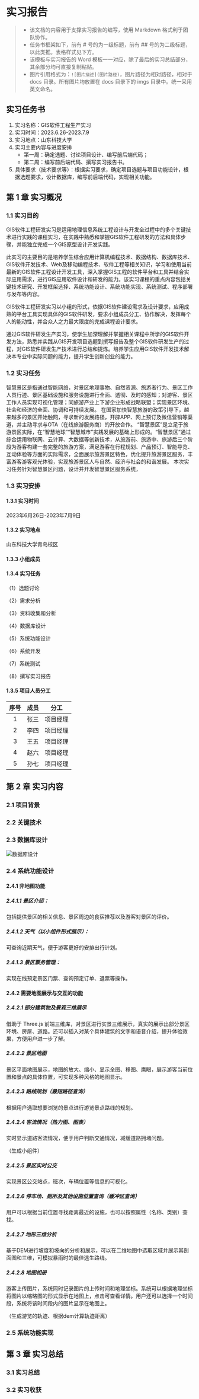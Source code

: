 # 实习报告
> - 该文档的内容用于支撑实习报告的编写，使用 Markdown 格式利于团队协作。
> - 任务书框架如下，前有 # 号的为一级标题，前有 ## 号的为二级标题，以此类推。表格样式见下方。
> - 该模板与实习报告的 Word 模板一一对应，除了最后的实习总结部分，其余部分均可直接复制粘贴。
> - 图片引用格式为：`![图片描述](图片路径)`，图片路径为相对路径，相对于 docs 目录。所有图片均放置在 docs 目录下的 imgs 目录中。统一采用英文命名。

## 实习任务书
1. 实习名称：GIS软件工程生产实习    
2. 实习时间：2023.6.26-2023.7.9      
3. 实习地点：山东科技大学               
4. 实习主要内容与进度安排
   - 第一周：确定选题、讨论项目设计、编写前后端代码；
   - 第二周：编写前后端代码、撰写实习报告书。               
5. 具体要求（技术要求等）：根据实习要求，确定项目选题与项目功能设计，根据选题要求，设计数据库，编写前后端代码，实现相关功能。

## 第 1 章 实习概况

### 1.1 实习目的
GIS软件工程研发实习是运用地理信息系统工程设计与开发全过程中的多个关键技术进行实践的课程实习，在实践中熟悉和掌握GIS软件工程研发的方法和具体步骤，并能独立完成一个GIS原型设计开发实践。

此实习的主要目的是培养学生综合应用计算机编程技术、数据结构、数据库技术、GIS软件开发技术、Web及移动编程技术、软件工程等相关知识，学习和使用当前最新的GIS软件工程设计开发工具，深入掌握GIS工程的软件平台和工具并结合实际应用需求，进行GIS应用软件设计和研发的能力。该实习课程的重点内容包括关键技术研究、开发框架选择、系统功能设计、系统功能实现、系统测试、程序部署与发布等内容。

GIS软件工程研发实习以小组的形式，依据GIS软件建设需求及设计要求，应用成熟的平台工具实现具体的GIS软件研发，要求小组成员分工、协作解决，发挥每个人的能动性，并合众人之力最大限度的完成课程设计要求。

通过GIS软件研发生产实习，使学生加深理解并掌握相关课程中所学的GIS软件开发方法，熟悉并实践从GIS开发项目选题到撰写报告及整个GIS软件研发生产的过程，对GIS软件研发生产技术进行总结和提炼。培养学生应用GIS软件开发技术解决本专业中实际问题的能力，提升学生创新创业的能力。

### 1.2 实习任务
智慧景区是指通过智能网络，对景区地理事物、自然资源、旅游者行为、景区工作人员行迹、景区基础设施和服务设施进行全面、透彻、及时的感知；对游客、景区工作人员实现可视化管理；同旅游产业上下游企业形成战略联盟；实现景区环境、社会和经济的全面、协调和可持续发展。
在国家加快智慧旅游的政策引导下，越来越多的景区开始触网，寻求新的发展路径，开辟APP、网上预订及微信营销等渠道，并主动寻求与OTA（在线旅游服务商）的开放合作。
“智慧景区”是立足于旅游景区实际，在“智慧地球”“智慧城市”实践发展的基础上形成的。“智慧景区”通过综合运用物联网、云计算、大数据等创新技术，从旅游前、旅游中、旅游后三个阶段为游客构建一套完整的旅游方案，满足游客在行程规划、产品预订、智能导览、互动体验等方面的实际需求，全面展示旅游景区特色，优化提升旅游景区服务，丰富游客游客观光体验，实现旅游景区人与自然、经济与社会的和谐发展。
本次实习任务针对智慧景区问题，设计并开发智慧景区服务系统，
### 1.3 实习安排
#### 1.3.1 实习时间
2023年6月26日-2023年7月9日
#### 1.3.2 实习地点
山东科技大学青岛校区
#### 1.3.3 小组成员

#### 1.3.4 实习任务
（1）选题讨论

（2）需求分析

（3）资料收集和分析

（4）数据库设计

（5）系统功能设计

（6）系统开发

（7）系统测试 

（8）撰写实习报告 
#### 1.3.5 项目人员分工
|序号|成员|分工|
|:---:|:---:|:---:|
|1|张三|项目经理|
|2|李四|项目经理|
|3|王五|项目经理|
|4|赵六|项目经理|
|5|孙七|项目经理|

## 第 2 章 实习内容
### 2.1 项目背景
### 2.2 关键技术
### 2.3 数据库设计
![数据库设计](./imgs/ER.JPG)
### 2.4 系统功能设计
#### 2.4.1 非地图功能

##### 2.4.1.1 景区介绍：
包括提供景区的相关信息、景区周边的食宿推荐以及游客对景区的评价。

##### 2.4.1.2 天气（以小组件形式展示）：
可查询近期天气，便于游客更好的安排出行计划。

##### 2.4.1.3 景区票务管理：
实现在线预定景区门票、查询预定订单、退票等操作。
#### 2.4.2 需要地图展示与交互的功能

##### 2.4.2.1 部分建筑物及景观三维展示
借助于 Three.js 前端三维库，对景区进行实景三维展示，真实的展示出部分景区环境、房屋、道路。还可以插入对某个具体建筑的文字和语音介绍，提升体验效果，方便用户进一步了解。
##### 2.4.2.2 景区地图
 景区平面地图展示，地图的放大、缩小、显示全图、移图、鹰眼，展示游客当前位置和景点的具体位置，可实现多种风格的地图显示。
##### 2.4.2.3 路线规划（最短路径查询）
根据用户选取想要浏览的景点进行游览景点路线的规划。
##### 2.4.2.4 客流情况（热力图、图表）
 实时显示道路客流情况，便于用户判断交通情况，减缓道路拥堵问题。
 
 （生成小组件）
##### 2.4.2.5 景区实时公交
实现景区公交站点，班次，车辆位置等信息的可视化。
##### 2.4.2.6 停车场、厕所及其他设施位置查询（缓冲区查询）
用户可以根据当前位置寻找距离最近的设施，也可以按照属性（名称、类别）查找。

##### 2.4.2.7 地形三维分析
基于DEM进行坡度和坡向的分析和展示，可以在二维地图中选取区域并展示其剖面图和三维，可模拟暴雨时的最佳逃生路线。

##### 2.4.2.8 地图相册
游客上传图片，系统同时记录图片的上传时间和地理坐标。系统可以根据地理坐标将图片以缩略图的形式显示在地图上，点击可查看详情。用户还可以选择一个时间段，系统将该时间段内的图片显示在地图上。

（生成游览的轨迹、根据dem计算轨迹距离）
### 2.5 系统功能实现
## 第 3 章 实习总结                                
### 3.1 实习总结
### 3.2 实习收获
